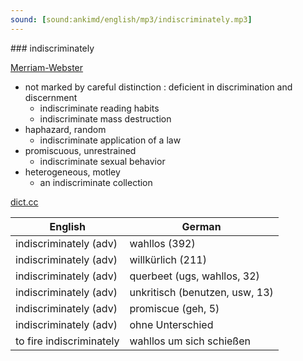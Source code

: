 ```yaml
---
sound: [sound:ankimd/english/mp3/indiscriminately.mp3]
---
```


\### indiscriminately

[Merriam-Webster](https://www.merriam-webster.com/dictionary/indiscriminately)

- not marked by careful distinction : deficient in discrimination and discernment
    - indiscriminate reading habits
    - indiscriminate mass destruction
- haphazard, random
    - indiscriminate application of a law
- promiscuous, unrestrained
    - indiscriminate sexual behavior
- heterogeneous, motley
    - an indiscriminate collection

[dict.cc](https://www.dict.cc/indiscriminately)

| English        | German       |
| -------------- | ------------ |
| indiscriminately (adv) | wahllos (392) |
| indiscriminately (adv) | willkürlich (211) |
| indiscriminately (adv) | querbeet (ugs, wahllos, 32) |
| indiscriminately (adv) | unkritisch (benutzen, usw, 13) |
| indiscriminately (adv) | promiscue (geh, 5) |
| indiscriminately (adv) | ohne Unterschied |
| to fire indiscriminately | wahllos um sich schießen |
